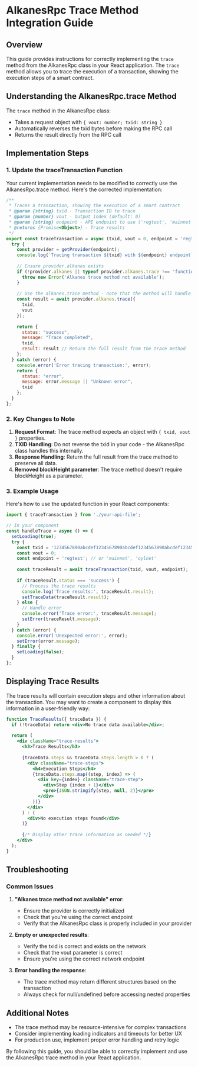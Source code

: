 # AlkanesRpc Trace Method Integration Guide

## Overview

This guide provides instructions for correctly implementing the `trace` method from the AlkanesRpc class in your React application. The `trace` method allows you to trace the execution of a transaction, showing the execution steps of a smart contract.

## Understanding the AlkanesRpc.trace Method

The `trace` method in the AlkanesRpc class:

- Takes a request object with `{ vout: number; txid: string }`
- Automatically reverses the txid bytes before making the RPC call
- Returns the result directly from the RPC call

## Implementation Steps

### 1. Update the traceTransaction Function

Your current implementation needs to be modified to correctly use the AlkanesRpc.trace method. Here's the corrected implementation:

```javascript
/**
 * Traces a transaction, showing the execution of a smart contract
 * @param {string} txid - Transaction ID to trace
 * @param {number} vout - Output index (default: 0)
 * @param {string} endpoint - API endpoint to use ('regtest', 'mainnet', 'oylnet')
 * @returns {Promise<Object>} - Trace results
 */
export const traceTransaction = async (txid, vout = 0, endpoint = 'regtest') => {
  try {
    const provider = getProvider(endpoint);
    console.log(`Tracing transaction ${txid} with ${endpoint} endpoint`);
    
    // Ensure provider.alkanes exists
    if (!provider.alkanes || typeof provider.alkanes.trace !== 'function') {
      throw new Error('Alkanes trace method not available');
    }
    
    // Use the alkanes.trace method - note that the method will handle txid reversal internally
    const result = await provider.alkanes.trace({ 
      txid, 
      vout 
    });
    
    return {
      status: "success",
      message: "Trace completed",
      txid,
      result: result // Return the full result from the trace method
    };
  } catch (error) {
    console.error('Error tracing transaction:', error);
    return {
      status: "error",
      message: error.message || "Unknown error",
      txid
    };
  }
};
```

### 2. Key Changes to Note

1. **Request Format**: The trace method expects an object with `{ txid, vout }` properties.
2. **TXID Handling**: Do not reverse the txid in your code - the AlkanesRpc class handles this internally.
3. **Response Handling**: Return the full result from the trace method to preserve all data.
4. **Removed blockHeight parameter**: The trace method doesn't require blockHeight as a parameter.

### 3. Example Usage

Here's how to use the updated function in your React components:

```javascript
import { traceTransaction } from './your-api-file';

// In your component
const handleTrace = async () => {
  setLoading(true);
  try {
    const txid = '1234567890abcdef1234567890abcdef1234567890abcdef1234567890abcdef';
    const vout = 0;
    const endpoint = 'regtest'; // or 'mainnet', 'oylnet'
    
    const traceResult = await traceTransaction(txid, vout, endpoint);
    
    if (traceResult.status === 'success') {
      // Process the trace results
      console.log('Trace results:', traceResult.result);
      setTraceData(traceResult.result);
    } else {
      // Handle error
      console.error('Trace error:', traceResult.message);
      setError(traceResult.message);
    }
  } catch (error) {
    console.error('Unexpected error:', error);
    setError(error.message);
  } finally {
    setLoading(false);
  }
};
```

## Displaying Trace Results

The trace results will contain execution steps and other information about the transaction. You may want to create a component to display this information in a user-friendly way:

```jsx
function TraceResults({ traceData }) {
  if (!traceData) return <div>No trace data available</div>;
  
  return (
    <div className="trace-results">
      <h3>Trace Results</h3>
      
      {traceData.steps && traceData.steps.length > 0 ? (
        <div className="trace-steps">
          <h4>Execution Steps</h4>
          {traceData.steps.map((step, index) => (
            <div key={index} className="trace-step">
              <div>Step {index + 1}</div>
              <pre>{JSON.stringify(step, null, 2)}</pre>
            </div>
          ))}
        </div>
      ) : (
        <div>No execution steps found</div>
      )}
      
      {/* Display other trace information as needed */}
    </div>
  );
}
```

## Troubleshooting

### Common Issues

1. **"Alkanes trace method not available" error**:
   - Ensure the provider is correctly initialized
   - Check that you're using the correct endpoint
   - Verify that the AlkanesRpc class is properly included in your provider

2. **Empty or unexpected results**:
   - Verify the txid is correct and exists on the network
   - Check that the vout parameter is correct
   - Ensure you're using the correct network endpoint

3. **Error handling the response**:
   - The trace method may return different structures based on the transaction
   - Always check for null/undefined before accessing nested properties

## Additional Notes

- The trace method may be resource-intensive for complex transactions
- Consider implementing loading indicators and timeouts for better UX
- For production use, implement proper error handling and retry logic

By following this guide, you should be able to correctly implement and use the AlkanesRpc trace method in your React application.
